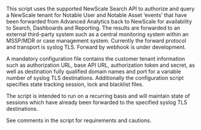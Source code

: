This script uses the supported NewScale Search API to authorize and query a NewScale tenant for Notable User and Notable Asset ‘events’ that have been forwarded from Advanced Analytics back to NewScale for availability to Search, Dashboards and Reporting.  The results are forwarded to an external third-party system such as a central monitoring system within an MSSP/MDR or case management system.  Currently the forward protocol and transport is syslog TLS.  Forward by webhook is under development. 

A mandatory configuration file contains the customer tenant information such as authorization URL, base API URL, authorization token and secret, as well as destination fully qualified domain names and port for a variable number of syslog TLS destinations.  Additionally the configuration script specifies state tracking session, lock and blacklist files. 

The script is intended to run on a recurring basis and will maintain state of sessions which have already been forwarded to the specified syslog TLS destinations.

See comments in the script for requirements and cautions.
